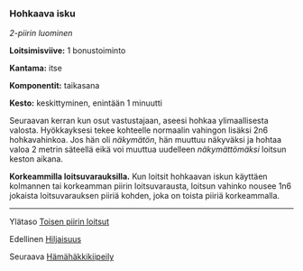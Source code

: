 ### Hohkaava isku

*2-piirin luominen*

**Loitsimisviive:** 1 bonustoiminto

**Kantama:** itse

**Komponentit:** taikasana

**Kesto:** keskittyminen, enintään 1 minuutti

Seuraavan kerran kun osut vastustajaan, aseesi hohkaa ylimaallisesta valosta. Hyökkayksesi tekee kohteelle normaalin vahingon lisäksi 2n6 hohkavahinkoa. Jos hän oli *näkymätön*, hän muuttuu näkyväksi ja hohtaa valoa 2 metrin säteellä eikä voi muuttua uudelleen *näkymättömäksi* loitsun keston aikana.

**Korkeammilla loitsuvarauksilla.** Kun loitsit hohkaavan iskun käyttäen kolmannen tai korkeamman piirin loitsuvarausta, loitsun vahinko nousee 1n6 jokaista loitsuvarauksen piiriä kohden, joka on toista piiriä korkeammalla.	

----

Ylätaso [Toisen piirin loitsut](2_piirin_loitsut)

Edellinen [Hiljaisuus](Hiljaisuus)

Seuraava [Hämähäkkikiipeily](Hämähäkkikiipeily)
